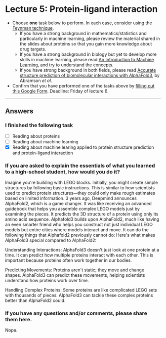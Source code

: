 # Lecture 5: Protein-ligand interaction

- Choose **one** task below to perform. In each case, consider using the [Feynman technique](https://law-hawaii.libguides.com/notetaking/feynman).
  - If you have a strong background in mathematics/statistics and particularly in machine learning, please review the material shared in the slides about proteins so that you gain more knowledge about drug targets.
  - If you have a strong background in biology but yet to develop more skills in machine learning, please read [An Introduction to Machine Learning](https://ascpt.onlinelibrary.wiley.com/doi/10.1002/cpt.1796), and try to understand the concepts.
  - If you have strong background in both fields, please read [Accurate structure prediction of biomolecular interactions with AlphaFold3](https://www.nature.com/articles/s41586-024-07487-w), by Abramson _et al_.
- Confirm that you have performed one of the tasks above by [filling out this Google Form](https://forms.gle/PooBkFR3rwd7cssy9). Deadline: Friday of lecture 6.

---

## Answers

### I finished the following task

- [ ] Reading about proteins
- [ ] Reading about machine learning
- [x] Reading about machine learing applied to protein structure prediction and protein-ligand interaction

### If you are asked to explain the essentials of what you learned to a high-school student, how would you do it?

Imagine you're building with LEGO blocks. Initially, you might create simple structures by following basic instructions. This is similar to how scientists used to predict protein structures—they could only make rough estimates based on limited information. 3 years ago, Deepmind announces AlphaFold2, which is a game changer. It was like receiving an advanced guidebook that helps you assemble complex LEGO models just by examining the pieces. It predicts the 3D structure of a protein using only its amino acid sequence. Alphafold3 builds upon AlphaFold2, much like having an even smarter friend who helps you construct not just individual LEGO models but entire cities where models interact and move. It can do the following things that Alphafold2 previously cannot do:
Here's what makes AlphaFold3 special compared to AlphaFold2:

Understanding Interactions: AlphaFold3 doesn't just look at one protein at a time. It can predict how multiple proteins interact with each other. This is important because proteins often work together in our bodies.

Predicting Movements: Proteins aren't static; they move and change shapes. AlphaFold3 can predict these movements, helping scientists understand how proteins work over time.

Handling Complex Proteins: Some proteins are like complicated LEGO sets with thousands of pieces. AlphaFold3 can tackle these complex proteins better than AlphaFold2 could.

### If you have any questions and/or comments, please share them here.

Nope.
